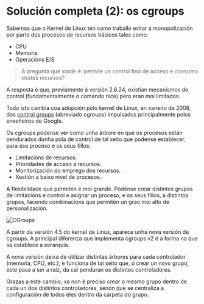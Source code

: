 # Solución completa (2): os cgroups

Sabemos que o Kernel de Linux ten como traballo evitar a monopolización por parte dos procesos de recursos básicos tales como:

- CPU
- Memoria
- Operacións E/S 

> A pregunta que xorde é: permite un control fino de acceso e consumo destes recursos? 

A resposta é que, previamente á versión 2.6.24, existían mecanismos de control (fundamentalmente o comando nice) pero eran moi limitados.

Todo isto cambia coa adopción polo kernel de Linux, en xaneiro de 2008, dos [control groups](https://wiki.archlinux.org/index.php/cgroups) (abreviado cgroups) impulsados principalmente polos enxeñeiros de Google. 

Os cgroups pódense ver como unha árbore en que os procesos están pendurados dunha pola de control de tal xeito que podense establecer, para ese proceso e os seus fillos:

- Limitacións de recursos.
- Prioridades de acceso a recursos.
- Monitorización do emprego dos recursos.
- Xestión a baixo nivel de procesos.

A flexibilidade que permiten é moi grande. Pódense crear distintos grupos de limitacións e control e asignar un proceso, e os seus fillos, a distintos grupos, facendo combinacións que permiten un grao moi alto de personalización. 

![CGroups](./../_media/01_que_e_un_contedor_de_software/cgroups_1.png)

A partir da versión 4.5 do kernel de Linux, aparece unha nova versión de cgroups. A principal diferenza que implementa cgroups v2 é a forma na que se establece a xerarquía.

A nova versión deixa de utilizar distintas árbores para cada controlador (memoria, CPU, etc.), e funciona de tal xeito que, ó crear un novo grupo, este pasa a ser a raíz, da cal penduran os distintos controladores. 

Grazas a este cambio, xa non é preciso crear o mesmo grupo dentro de cada un dos distintos controladores, senón que se centraliza a configuración de todos eles dentro da carpeta do grupo.
